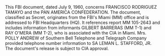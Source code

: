 This FBI document, dated July 9, 1960, concerns FRANCISCO RODRIGUEZ TAMAYO and the PAN AMERICA CONFEDERATION. The document, classified as Secret, originates from the FBI's Miami (MM) office and is addressed to FBI Headquarters (HQ). It references report MM 105-2643 and includes information from informants GILBERT BARRERAS (MM T-1) and RAY O'MERA (MM T-2), who is associated with the CIA in Miami. Mrs. POLLY ANDREW of Southern Bell Telephone and Telegraph Company provided telephone number information to SA LEMAN L. STAFFORD, JR. The document's release is subject to CIA approval.

